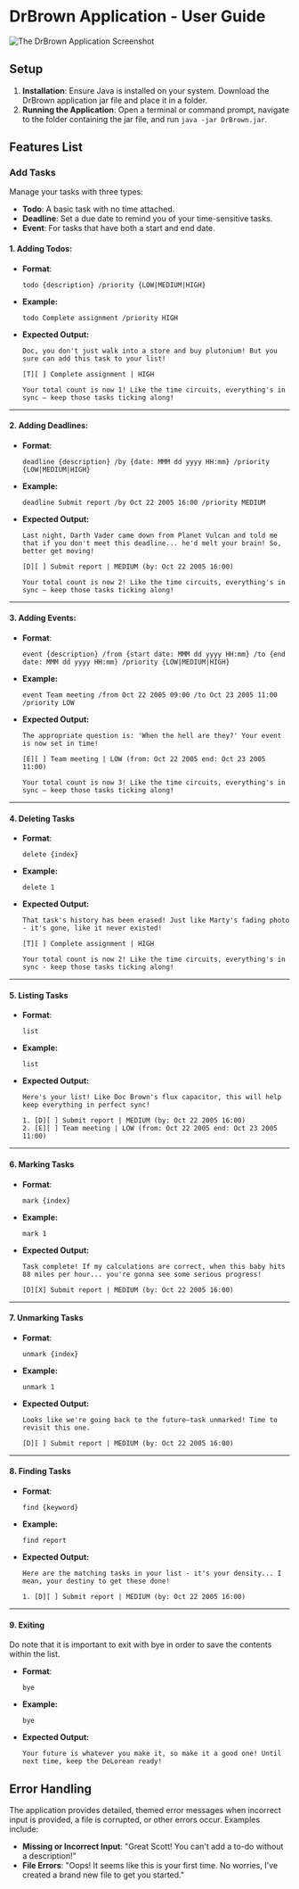# DrBrown Application - User Guide

![The DrBrown Application Screenshot](Ui.png)

## Setup

1. **Installation**: Ensure Java is installed on your system. Download the DrBrown application jar file and place it in a folder.
2. **Running the Application**: Open a terminal or command prompt, navigate to the folder containing the jar file, and run `java -jar DrBrown.jar`.

## Features List


### Add Tasks
Manage your tasks with three types:

- **Todo**: A basic task with no time attached.
- **Deadline**: Set a due date to remind you of your time-sensitive tasks.
- **Event**: For tasks that have both a start and end date.

#### 1. Adding Todos:

- **Format**:
  ```
  todo {description} /priority {LOW|MEDIUM|HIGH}
  ```

- **Example:**
  ```
  todo Complete assignment /priority HIGH
  ```
  
- **Expected Output:**
  ```
  Doc, you don't just walk into a store and buy plutonium! But you sure can add this task to your list!
  
  [T][ ] Complete assignment | HIGH
  
  Your total count is now 1! Like the time circuits, everything's in sync – keep those tasks ticking along!
  ```
---
#### 2. Adding Deadlines:

- **Format**:
  ```
  deadline {description} /by {date: MMM dd yyyy HH:mm} /priority {LOW|MEDIUM|HIGH}
  ```

- **Example:**
  ```
  deadline Submit report /by Oct 22 2005 16:00 /priority MEDIUM
  ```

- **Expected Output:**
  ```
  Last night, Darth Vader came down from Planet Vulcan and told me that if you don't meet this deadline... he'd melt your brain! So, better get moving!

  [D][ ] Submit report | MEDIUM (by: Oct 22 2005 16:00)

  Your total count is now 2! Like the time circuits, everything's in sync – keep those tasks ticking along!
  ```
---
#### 3. Adding Events:

- **Format**:
  ```
  event {description} /from {start date: MMM dd yyyy HH:mm} /to {end date: MMM dd yyyy HH:mm} /priority {LOW|MEDIUM|HIGH}
  ```

- **Example:**
  ```
  event Team meeting /from Oct 22 2005 09:00 /to Oct 23 2005 11:00 /priority LOW
  ```

- **Expected Output:**
  ```
  The appropriate question is: 'When the hell are they?' Your event is now set in time!

  [E][ ] Team meeting | LOW (from: Oct 22 2005 end: Oct 23 2005 11:00)

  Your total count is now 3! Like the time circuits, everything's in sync – keep those tasks ticking along!
  ```
---
#### 4. Deleting Tasks

- **Format**:
  ```
  delete {index}
  ```

- **Example:**
  ```
  delete 1
  ```

- **Expected Output:**
  ```
  That task's history has been erased! Just like Marty's fading photo - it's gone, like it never existed!

  [T][ ] Complete assignment | HIGH

  Your total count is now 2! Like the time circuits, everything's in sync - keep those tasks ticking along!
  ```
---
#### 5. Listing Tasks

- **Format**:
  ```
  list
  ```

- **Example:**
  ```
  list
  ```

- **Expected Output:**
  ```
  Here's your list! Like Doc Brown's flux capacitor, this will help keep everything in perfect sync!

  1. [D][ ] Submit report | MEDIUM (by: Oct 22 2005 16:00)
  2. [E][ ] Team meeting | LOW (from: Oct 22 2005 end: Oct 23 2005 11:00)
  ```
---
#### 6. Marking Tasks

- **Format**:
  ```
  mark {index}
  ```

- **Example:**
  ```
  mark 1
  ```

- **Expected Output:**
  ```
  Task complete! If my calculations are correct, when this baby hits 88 miles per hour... you're gonna see some serious progress!

  [D][X] Submit report | MEDIUM (by: Oct 22 2005 16:00)
  ```
---
#### 7. Unmarking Tasks

- **Format**:
  ```
  unmark {index}
  ```

- **Example:**
  ```
  unmark 1
  ```

- **Expected Output:**
  ```
  Looks like we're going back to the future—task unmarked! Time to revisit this one.

  [D][ ] Submit report | MEDIUM (by: Oct 22 2005 16:00)
  ```
---
#### 8. Finding Tasks

- **Format**:
  ```
  find {keyword}
  ```

- **Example:**
  ```
  find report
  ```

- **Expected Output:**
  ```
  Here are the matching tasks in your list - it's your density... I mean, your destiny to get these done!

  1. [D][ ] Submit report | MEDIUM (by: Oct 22 2005 16:00)
  ```
---
#### 9. Exiting

Do note that it is important to exit with bye in order to save the contents within the list.

- **Format**:
  ```
  bye
  ```

- **Example:**
  ```
  bye
  ```

- **Expected Output:**
  ```
  Your future is whatever you make it, so make it a good one! Until next time, keep the DeLorean ready!
  ```

## Error Handling

The application provides detailed, themed error messages when incorrect input is provided, a file is corrupted, or other errors occur. Examples include:

- **Missing or Incorrect Input**: "Great Scott! You can't add a to-do without a description!"
- **File Errors**: "Oops! It seems like this is your first time. No worries, I've created a brand new file to get you started."
